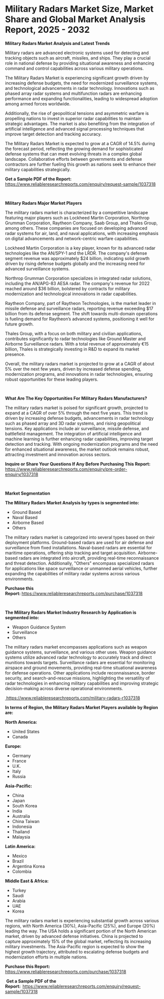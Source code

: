 <p><h1>Military Radars Market Size, Market Share and Global Market Analysis Report, 2025 - 2032</h1></p><p><strong>Military Radars Market Analysis and Latest Trends</strong></p>
<p><p>Military radars are advanced electronic systems used for detecting and tracking objects such as aircraft, missiles, and ships. They play a crucial role in national defense by providing situational awareness and enhancing command and control capabilities across various military operations. </p><p>The Military Radars Market is experiencing significant growth driven by increasing defense budgets, the need for modernized surveillance systems, and technological advancements in radar technology. Innovations such as phased array radar systems and multifunction radars are enhancing performance and expanding functionalities, leading to widespread adoption among armed forces worldwide. </p><p>Additionally, the rise of geopolitical tensions and asymmetric warfare is propelling nations to invest in superior radar capabilities to maintain strategic advantages. The market is also benefiting from the integration of artificial intelligence and advanced signal processing techniques that improve target detection and tracking accuracy. </p><p>The Military Radars Market is expected to grow at a CAGR of 14.5% during the forecast period, reflecting the growing demand for sophisticated defense systems that can meet evolving threats in a complex global landscape. Collaborative efforts between governments and defense contractors are further fueling this growth as nations seek to enhance their military capabilities strategically.</p></p>
<p><strong>Get a Sample PDF of the Report:&nbsp;</strong> <a href="https://www.reliableresearchreports.com/enquiry/request-sample/1037318?utm_campaign=3500&utm_medium=2&utm_source=Github&utm_content=ia&utm_term=17042025&utm_id=military-radars">https://www.reliableresearchreports.com/enquiry/request-sample/1037318</a></p>
<p>&nbsp;</p>
<p><strong>Military Radars Major Market Players</strong></p>
<p><p>The military radars market is characterized by a competitive landscape featuring major players such as Lockheed Martin Corporation, Northrop Grumman Corporation, Raytheon Company, Saab Group, and Thales Group, among others. These companies are focused on developing advanced radar systems for air, land, and naval applications, with increasing emphasis on digital advancements and network-centric warfare capabilities.</p><p>Lockheed Martin Corporation is a key player, known for its advanced radar technologies like the AN/SPY-1 and the LRDR. The company's defense segment revenue was approximately $24 billion, indicating solid growth driven by rising defense budgets globally and the increasing need for advanced surveillance systems.</p><p>Northrop Grumman Corporation specializes in integrated radar solutions, including the AN/APG-83 AESA radar. The company's revenue for 2022 reached around $36 billion, bolstered by contracts for military modernization and technological innovations in radar capabilities.</p><p>Raytheon Company, part of Raytheon Technologies, is the market leader in missile defense and surveillance radars, reporting revenue exceeding $17 billion from its defense segment. The shift towards multi-domain operations is fueling demand for Raytheon’s advanced systems, positioning it well for future growth.</p><p>Thales Group, with a focus on both military and civilian applications, contributes significantly to radar technologies like Ground Master and Airborne Surveillance radars. With a total revenue of approximately €15 billion, Thales is strategically investing in R&D to expand its market presence.</p><p>Overall, the military radars market is projected to grow at a CAGR of about 5% over the next few years, driven by increased defense spending, modernization programs, and innovations in radar technologies, ensuring robust opportunities for these leading players.</p></p>
<p>&nbsp;</p>
<p><strong>What Are The Key Opportunities For Military Radars Manufacturers?</strong></p>
<p><p>The military radars market is poised for significant growth, projected to expand at a CAGR of over 5% through the next five years. This trend is driven by increasing defense budgets, advancements in radar technology such as phased array and 3D radar systems, and rising geopolitical tensions. Key applications include air surveillance, missile defense, and battlefield management. The integration of artificial intelligence and machine learning is further enhancing radar capabilities, improving target detection and tracking. With ongoing modernization programs and the need for enhanced situational awareness, the market outlook remains robust, attracting investment and innovation across sectors.</p></p>
<p><strong>Inquire or Share Your Questions If Any Before Purchasing This Report:</strong> <a href="https://www.reliableresearchreports.com/enquiry/pre-order-enquiry/1037318?utm_campaign=3500&utm_medium=2&utm_source=Github&utm_content=ia&utm_term=17042025&utm_id=military-radars">https://www.reliableresearchreports.com/enquiry/pre-order-enquiry/1037318</a></p>
<p>&nbsp;</p>
<p><strong>Market Segmentation</strong></p>
<p><strong>The Military Radars Market Analysis by types is segmented into:</strong></p>
<p><ul><li>Ground Based</li><li>Naval Based</li><li>Airborne Based</li><li>Others</li></ul></p>
<p><p>The military radars market is categorized into several types based on their deployment platforms. Ground-based radars are used for air defense and surveillance from fixed installations. Naval-based radars are essential for maritime operations, offering ship tracking and target acquisition. Airborne-based radars are integrated into aircraft, providing real-time reconnaissance and threat detection. Additionally, "Others" encompass specialized radars for applications like space surveillance or unmanned aerial vehicles, further expanding the capabilities of military radar systems across various environments.</p></p>
<p><strong>Purchase this Report:&nbsp;</strong><a href="https://www.reliableresearchreports.com/purchase/1037318?utm_campaign=3500&utm_medium=2&utm_source=Github&utm_content=ia&utm_term=17042025&utm_id=military-radars">https://www.reliableresearchreports.com/purchase/1037318</a></p>
<p>&nbsp;</p>
<p><strong>The Military Radars Market Industry Research by Application is segmented into:</strong></p>
<p><ul><li>Weapon Guidance System</li><li>Surveillance</li><li>Others</li></ul></p>
<p><p>The military radars market encompasses applications such as weapon guidance systems, surveillance, and various other uses. Weapon guidance systems utilize advanced radar technology to accurately track and direct munitions towards targets. Surveillance radars are essential for monitoring airspace and ground movements, providing real-time situational awareness for defense operations. Other applications include reconnaissance, border security, and search-and-rescue missions, highlighting the versatility of radar technologies in enhancing military capabilities and improving strategic decision-making across diverse operational environments.</p></p>
<p><a href="https://www.reliableresearchreports.com/military-radars-r1037318?utm_campaign=3500&utm_medium=2&utm_source=Github&utm_content=ia&utm_term=17042025&utm_id=military-radars">&nbsp;https://www.reliableresearchreports.com/military-radars-r1037318</a></p>
<p><strong>In terms of Region, the Military Radars Market Players available by Region are:</strong></p>
<p>
    <p> <strong> North America: </strong>
        <ul>
            <li>United States</li>
            <li>Canada</li>
        </ul>
        </p> 
    <p> <strong> Europe: </strong>
        <ul>
            <li>Germany</li>
            <li>France</li>
            <li>U.K.</li>
            <li>Italy</li>
            <li>Russia</li>
        </ul>
        </p> 
    <p> <strong> Asia-Pacific: </strong>
        <ul>
            <li>China</li>
            <li>Japan</li>
            <li>South Korea</li>
            <li>India</li>
            <li>Australia</li>
            <li>China Taiwan</li>
            <li>Indonesia</li>
            <li>Thailand</li>
            <li>Malaysia</li>
        </ul>
        </p> 
    <p> <strong> Latin America: </strong>
        <ul>
            <li>Mexico</li>
            <li>Brazil</li>
            <li>Argentina Korea</li>
            <li>Colombia</li>
        </ul>
        </p> 
    <p> <strong> Middle East & Africa: </strong>
        <ul>
            <li>Turkey</li>
            <li>Saudi</li>
            <li>Arabia</li>
            <li>UAE</li>
            <li>Korea</li>
        </ul>
    </p>
    </p>
<p><p>The military radars market is experiencing substantial growth across various regions, with North America (30%), Asia-Pacific (25%), and Europe (20%) leading the way. The USA holds a significant portion of the North American market, driven by advanced defense initiatives. China is projected to capture approximately 15% of the global market, reflecting its increasing military investments. The Asia-Pacific region is expected to show the highest growth trajectory, attributed to escalating defense budgets and modernization efforts in multiple nations.</p></p>
<p><strong>Purchase this Report: </strong><a href="https://www.reliableresearchreports.com/purchase/1037318?utm_campaign=3500&utm_medium=2&utm_source=Github&utm_content=ia&utm_term=17042025&utm_id=military-radars">https://www.reliableresearchreports.com/purchase/1037318</a></p>
<p>&nbsp;<strong>Get a Sample PDF of the Report:&nbsp;&nbsp;</strong><a href="https://www.reliableresearchreports.com/enquiry/request-sample/1037318?utm_campaign=3500&utm_medium=2&utm_source=Github&utm_content=ia&utm_term=17042025&utm_id=military-radars">https://www.reliableresearchreports.com/enquiry/request-sample/1037318</a></p>
<p><strong></strong></p>
<p><p></p><p></p><p></p></p>